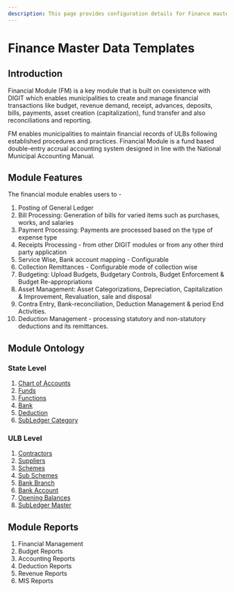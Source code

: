 ```yaml
---
description: This page provides configuration details for Finance master data templates
---
```


# Finance Master Data Templates

## Introduction <a id="introduction"></a>

Financial Module \(FM\) is a key module that is built on coexistence with DIGIT which enables municipalities to create and manage financial transactions like budget, revenue demand, receipt, advances, deposits, bills, payments, asset creation \(capitalization\), fund transfer and also reconciliations and reporting.

FM enables municipalities to maintain financial records of ULBs following established procedures and practices. Financial Module is a fund based double-entry accrual accounting system designed in line with the National Municipal Accounting Manual.

## Module Features <a id="module-features"></a>

The financial module enables users to -

1. Posting of General Ledger
2. Bill Processing: Generation of bills for varied items such as purchases, works, and salaries
3. Payment Processing: Payments are processed based on the type of expense type
4. Receipts Processing - from other DIGIT modules or from any other third party application
5. Service Wise, Bank account mapping - Configurable
6. Collection Remittances - Configurable mode of collection wise
7. Budgeting: Upload Budgets, Budgetary Controls, Budget Enforcement & Budget Re-appropriations
8. Asset Management: Asset Categorizations, Depreciation, Capitalization & Improvement, Revaluation, sale and disposal
9. Contra Entry, Bank-reconciliation, Deduction Management & period End Activities.
10. Deduction Management - processing statutory and non-statutory deductions and its remittances.

## Module Ontology <a id="module-ontology"></a>

### State Level <a id="state-level"></a>

1. [​Chart of Accounts](chart-of-accounts.md)​
2. ​[Funds](funds.md)​
3. [​Functions](function.md)​
4. ​[Bank](banks.md)​
5. [​Deduction](deduction.md)​
6. [​SubLedger Category](sub-ledger-category.md)​

### ULB Level <a id="ulb-level"></a>

1. [​Contractors](contractors.md)​
2. [​Suppliers](suppliers.md)​
3. ​[Schemes](schemes.md)​
4. [​Sub Schemes](sub-schemes.md)​
5. [​Bank Branch](bank-branch.md)​
6. [​Bank Account](bank-account.md)​
7. ​[Opening Balances](opening-balances.md)​
8. [​SubLedger Master](sub-ledger-master.md)​

## Module Reports <a id="module-reports"></a>

1. Financial Management
2. Budget Reports
3. Accounting Reports
4. Deduction Reports
5. Revenue Reports
6. MIS Reports

[  
](https://docs.digit.org/configure-digit/configuring-master-data-templates/module-setup/hrms-data/system-users)


